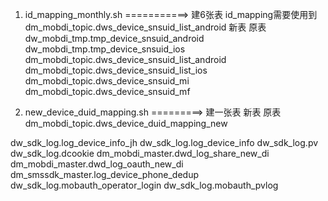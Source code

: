 1. id_mapping_monthly.sh ===========> 建6张表   id_mapping需要使用到 dm_mobdi_topic.dws_device_snsuid_list_android
       新表                                                   原表
       dw_mobdi_tmp.tmp_device_snsuid_android
       dw_mobdi_tmp.tmp_device_snsuid_ios
       dm_mobdi_topic.dws_device_snsuid_list_android
       dm_mobdi_topic.dws_device_snsuid_list_ios
       dm_mobdi_topic.dws_device_snsuid_mi
       dm_mobdi_topic.dws_device_snsuid_mf
       
2. new_device_duid_mapping.sh  =========> 建一张表
        新表                                                  原表
        dm_mobdi_topic.dws_device_duid_mapping_new       
        
       


dw_sdk_log.log_device_info_jh
dw_sdk_log.log_device_info
dw_sdk_log.pv
dw_sdk_log.dcookie
dm_mobdi_master.dwd_log_share_new_di
dm_mobdi_master.dwd_log_oauth_new_di
dm_smssdk_master.log_device_phone_dedup
dw_sdk_log.mobauth_operator_login
dw_sdk_log.mobauth_pvlog

 

